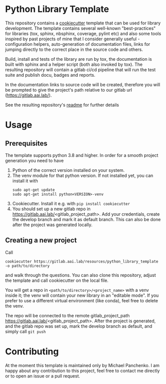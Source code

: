 # Python Library Template

This repository contains a [cookiecutter](https://github.com/cookiecutter/cookiecutter) template 
that can be used for library development. The template contains several well-known "best-practices" for libraries
 (tox, sphinx, nbsphinx, coverage, pylint etc) and also some tools 
inspired by past projects of mine that I consider generally useful - configuration helpers, 
auto-generation of documentation files, links for jumping directly to the correct place in the source code and others.

Build, install and tests of the library are run by tox, the documentation is built with sphinx and a
helper script (both also invoked by tox). The resulting repository will contain a gitlab ci/cd pipeline that will 
run the test suite and publish docu, badges and reports.

In the documentation links to source code will be created, therefore you will be prompted to give the project's 
path relative to our gitlab url (https://gitlab.aai.lab/).

See the resulting repository's [readme]({{cookiecutter.project_name}}/README-dev.md) for further details

# Usage

## Prerequisites

The template supports python 3.8 and higher. In order for a smooth project generation you need to have

1) Python of the correct version installed on your system.
2) The venv module for that python version. If not installed yet, you can install it with
    ```shell script
    sudo apt-get update
    sudo apt-get install python<VERSION>-venv
    ```
3) Cookiecutter. Install it e.g. with `pip install cookiecutter`
4) You should set up a new gitlab repo in https://gitlab.aai.lab/<gitlab_project_path>. Add your credentials,
create the develop branch and mark it as default branch. This can also be done after the project
was generated locally.

## Creating a new project

Call

```shell script
cookiecutter https://gitlab.aai.lab/resources/python_library_template -o path/to/directory
```

and walk through the questions. You can also clone this repository, adjust the template and call cookiecutter on
the local file.

You will get a repo in `<path/to/directory>/<project_name>` with a venv inside it; the venv will contain your new
library in an "editable mode".
If you prefer to use a different virtual environment (like conda), feel free to delete the venv. 

The repo will be connected to the remote gitlab_project_path https://gitlab.aai.lab/<gitlab_project_path>.
After the project is generated, and the gitlab repo was set up, 
mark the develop branch as default, and simply call `git push`


# Contributing
At the moment this template is maintained only by Michael Panchenko.
I am happy about any contribution to this project, feel free to contact me directly or to open an issue or a pull request.